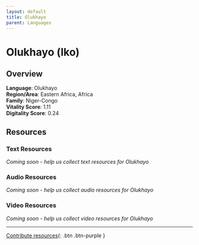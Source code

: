 ```yaml
---
layout: default
title: Olukhayo
parent: Languages
---
```


# Olukhayo (lko)

## Overview

**Language**: Olukhayo  
**Region/Area**: Eastern Africa, Africa  
**Family**: Niger-Congo  
**Vitality Score**: 1.11  
**Digitality Score**: 0.24  

## Resources

### Text Resources
*Coming soon - help us collect text resources for Olukhayo*

### Audio Resources
*Coming soon - help us collect audio resources for Olukhayo*

### Video Resources
*Coming soon - help us collect video resources for Olukhayo*

---

[Contribute resources](https://fairtrain.github.io/){: .btn .btn-purple }
